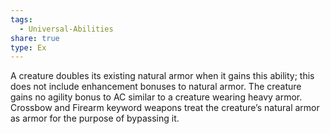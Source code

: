 ```yaml
---
tags:
  - Universal-Abilities
share: true
type: Ex
---
```

A creature doubles its existing natural armor when it gains this ability; this does not include enhancement bonuses to natural armor. The creature gains no agility bonus to AC similar to a creature wearing heavy armor. Crossbow and Firearm keyword weapons treat the creature’s natural armor as armor for the purpose of bypassing it.